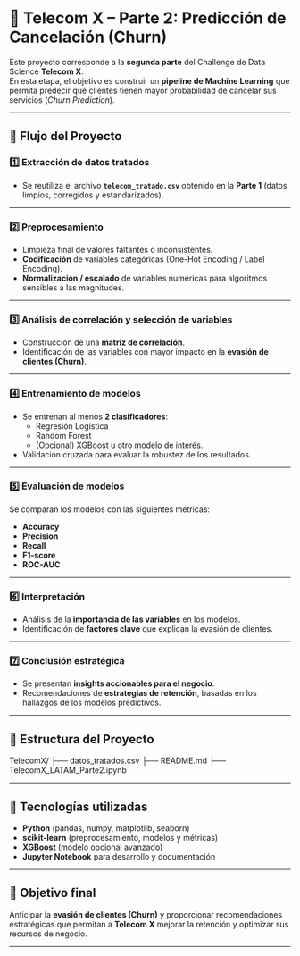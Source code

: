 # 🚀 Telecom X – Parte 2: Predicción de Cancelación (Churn)

Este proyecto corresponde a la **segunda parte** del Challenge de Data Science **Telecom X**.  
En esta etapa, el objetivo es construir un **pipeline de Machine Learning** que permita predecir qué clientes tienen mayor probabilidad de cancelar sus servicios (*Churn Prediction*).

---

## 📌 Flujo del Proyecto

### 1️⃣ Extracción de datos tratados
- Se reutiliza el archivo **`telecom_tratado.csv`** obtenido en la **Parte 1** (datos limpios, corregidos y estandarizados).  

---

### 2️⃣ Preprocesamiento
- Limpieza final de valores faltantes o inconsistentes.  
- **Codificación** de variables categóricas (One-Hot Encoding / Label Encoding).  
- **Normalización / escalado** de variables numéricas para algoritmos sensibles a las magnitudes.  

---

### 3️⃣ Análisis de correlación y selección de variables
- Construcción de una **matriz de correlación**.  
- Identificación de las variables con mayor impacto en la **evasión de clientes (Churn)**.  

---

### 4️⃣ Entrenamiento de modelos
- Se entrenan al menos **2 clasificadores**:  
  - Regresión Logística  
  - Random Forest  
  - (Opcional) XGBoost u otro modelo de interés.  
- Validación cruzada para evaluar la robustez de los resultados.  

---

### 5️⃣ Evaluación de modelos
Se comparan los modelos con las siguientes métricas:  
- **Accuracy**  
- **Precision**  
- **Recall**  
- **F1-score**  
- **ROC-AUC**  

---

### 6️⃣ Interpretación
- Análisis de la **importancia de las variables** en los modelos.  
- Identificación de **factores clave** que explican la evasión de clientes.  

---

### 7️⃣ Conclusión estratégica
- Se presentan **insights accionables para el negocio**.  
- Recomendaciones de **estrategias de retención**, basadas en los hallazgos de los modelos predictivos.  

---

## 📂 Estructura del Proyecto

TelecomX/
      ├── datos_tratados.csv
      ├── README.md
      ├── TelecomX_LATAM_Parte2.ipynb

---

## 🧰 Tecnologías utilizadas
- **Python** (pandas, numpy, matplotlib, seaborn)  
- **scikit-learn** (preprocesamiento, modelos y métricas)  
- **XGBoost** (modelo opcional avanzado)  
- **Jupyter Notebook** para desarrollo y documentación  

---

## 🎯 Objetivo final
Anticipar la **evasión de clientes (Churn)** y proporcionar recomendaciones estratégicas que permitan a **Telecom X** mejorar la retención y optimizar sus recursos de negocio.  

---


